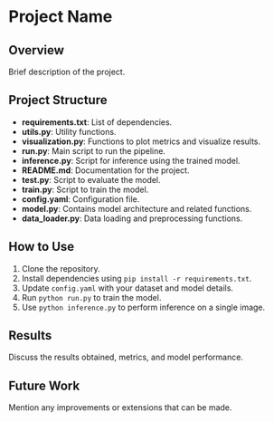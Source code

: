 # Project Name

## Overview
Brief description of the project.

## Project Structure
- **requirements.txt**: List of dependencies.
- **utils.py**: Utility functions.
- **visualization.py**: Functions to plot metrics and visualize results.
- **run.py**: Main script to run the pipeline.
- **inference.py**: Script for inference using the trained model.
- **README.md**: Documentation for the project.
- **test.py**: Script to evaluate the model.
- **train.py**: Script to train the model.
- **config.yaml**: Configuration file.
- **model.py**: Contains model architecture and related functions.
- **data_loader.py**: Data loading and preprocessing functions.

## How to Use
1. Clone the repository.
2. Install dependencies using `pip install -r requirements.txt`.
3. Update `config.yaml` with your dataset and model details.
4. Run `python run.py` to train the model.
5. Use `python inference.py` to perform inference on a single image.

## Results
Discuss the results obtained, metrics, and model performance.

## Future Work
Mention any improvements or extensions that can be made.
